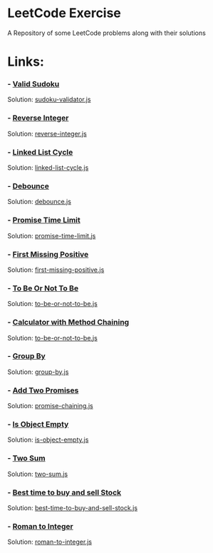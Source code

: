 # LeetCode Exercise

A Repository of some LeetCode problems along with their solutions

# Links:

### - [Valid Sudoku](https://leetcode.com/problems/valid-sudoku/)

Solution: [sudoku-validator.js](https://github.com/akshaykhale1992/leetcode-excercise/blob/main/sudoku-validator.js)

### - [Reverse Integer](https://leetcode.com/problems/reverse-integer/)

Solution: [reverse-integer.js](https://github.com/akshaykhale1992/leetcode-excercise/blob/main/reverse-integer.js)

### - [Linked List Cycle](https://leetcode.com/problems/linked-list-cycle/)

Solution: [linked-list-cycle.js](https://github.com/akshaykhale1992/leetcode-excercise/blob/main/linked-list-cycle.js)

### - [Debounce](https://leetcode.com/problems/debounce/)

Solution: [debounce.js](https://github.com/akshaykhale1992/leetcode-excercise/blob/main/debounce.js)

### - [Promise Time Limit](https://leetcode.com/problems/promise-time-limit/)

Solution: [promise-time-limit.js](https://github.com/akshaykhale1992/leetcode-excercise/blob/main/promise-time-limit.js)

### - [First Missing Positive](https://leetcode.com/problems/first-missing-positive/)

Solution: [first-missing-positive.js](https://github.com/akshaykhale1992/leetcode-excercise/blob/main/first-missing-positive.js)

### - [To Be Or Not To Be](https://leetcode.com/problems/to-be-or-not-to-be/)

Solution: [to-be-or-not-to-be.js](https://github.com/akshaykhale1992/leetcode-excercise/blob/main/to-be-or-not-to-be.js)

### - [Calculator with Method Chaining](https://leetcode.com/problems/to-be-or-not-to-be/)

Solution: [to-be-or-not-to-be.js](https://github.com/akshaykhale1992/leetcode-excercise/blob/main/to-be-or-not-to-be.js)

### - [Group By](https://leetcode.com/problems/group-by/)

Solution: [group-by.js](https://github.com/akshaykhale1992/leetcode-excercise/blob/main/group-by.js)

### - [Add Two Promises](https://leetcode.com/problems/add-two-promises/)

Solution: [promise-chaining.js](https://github.com/akshaykhale1992/leetcode-excercise/blob/main/promise-chaining.js)

### - [Is Object Empty](https://leetcode.com/problems/is-empty-object/)

Solution: [is-object-empty.js](https://github.com/akshaykhale1992/leetcode-excercise/blob/main/is-object-empty.js)

### - [Two Sum](https://leetcode.com/problems/two-sum/)

Solution: [two-sum.js](https://github.com/akshaykhale1992/leetcode-excercise/blob/main/two-sum.js)

### - [Best time to buy and sell Stock](https://leetcode.com/problems/best-time-to-buy-and-sell-stock/)

Solution: [best-time-to-buy-and-sell-stock.js](https://github.com/akshaykhale1992/leetcode-excercise/blob/main/best-time-to-buy-and-sell-stock.js)

### - [Roman to Integer](https://leetcode.com/problems/roman-to-integer/)

Solution: [roman-to-integer.js](https://github.com/akshaykhale1992/leetcode-excercise/blob/main/roman-to-integer.js)
